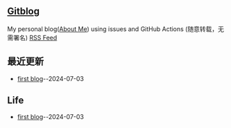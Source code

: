 ## [Gitblog](https://yihong0618.github.io/gitblog/)
My personal blog([About Me](https://github.com/yihong0618/gitblog/issues/282)) using issues and GitHub Actions (随意转载，无需署名)
[RSS Feed](https://raw.githubusercontent.com/cnaron/blog/master/feed.xml)

## 最近更新
- [first blog](https://github.com/cnaron/blog/issues/1)--2024-07-03
## Life
- [first blog](https://github.com/cnaron/blog/issues/1)--2024-07-03
